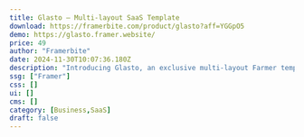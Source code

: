 ```yaml
---
title: Glasto — Multi-layout SaaS Template
download: https://framerbite.com/product/glasto?aff=YGGpO5
demo: https://glasto.framer.website/
price: 49
author: "Framerbite"
date: 2024-11-30T10:07:36.180Z
description: "Introducing Glasto, an exclusive multi-layout Farmer template designed for SaaS & Startup websites. With its bold and minimal design, Glasto grabs attention and ensures a seamless user experience. Now build a website in days, not weeks!"
ssg: ["Framer"]
css: []
ui: []
cms: []
category: [Business,SaaS]
draft: false
---
```

